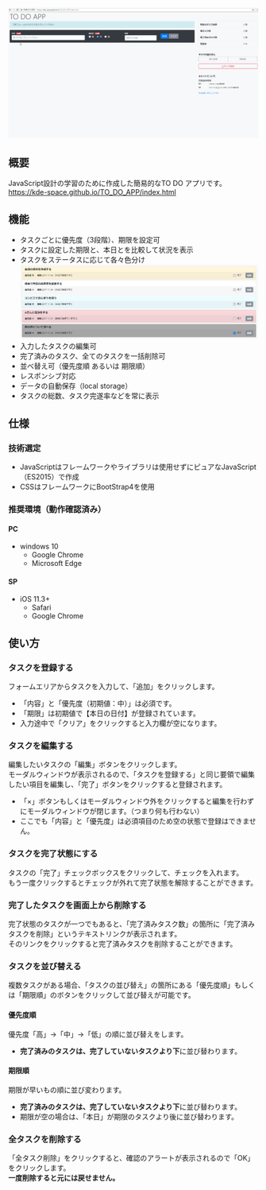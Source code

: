 ![result](https://github.com/kde-space/TO_DO_APP/blob/images/demo.gif)

## 概要
JavaScript設計の学習のために作成した簡易的なTO DO アプリです。  
https://kde-space.github.io/TO_DO_APP/index.html

## 機能
- タスクごとに優先度（3段階）、期限を設定可
- タスクに設定した期限と、本日とを比較して状況を表示
- タスクをステータスに応じて各々色分け  
![result](https://github.com/kde-space/TO_DO_APP/blob/images/task_color.PNG)
- 入力したタスクの編集可
- 完了済みのタスク、全てのタスクを一括削除可
- 並べ替え可（優先度順 あるいは 期限順）
- レスポンシブ対応
- データの自動保存（local storage）
- タスクの総数、タスク完遂率などを常に表示

## 仕様
### 技術選定
- JavaScriptはフレームワークやライブラリは使用せずにピュアなJavaScript（ES2015）で作成
- CSSはフレームワークにBootStrap4を使用

### 推奨環境（動作確認済み）
#### PC
- windows 10
    - Google Chrome
    - Microsoft Edge
#### SP
- iOS 11.3+
    - Safari
    - Google Chrome

## 使い方
### タスクを登録する
フォームエリアからタスクを入力して、「追加」をクリックします。

- 「内容」と「優先度（初期値：中）」は必須です。
- 「期限」は初期値で【本日の日付】が登録されています。
- 入力途中で「クリア」をクリックすると入力欄が空になります。

### タスクを編集する
編集したいタスクの「編集」ボタンをクリックします。  
モーダルウィンドウが表示されるので、「タスクを登録する」と同じ要領で編集したい項目を編集し、「完了」ボタンをクリックすると登録されます。

- 「×」ボタンもしくはモーダルウィンドウ外をクリックすると編集を行わずにモーダルウィンドウが閉じます。（つまり何も行わない）
- ここでも「内容」と「優先度」は必須項目のため空の状態で登録はできません。

### タスクを完了状態にする
タスクの「完了」チェックボックスをクリックして、チェックを入れます。  
もう一度クリックするとチェックが外れて完了状態を解除することができます。

### 完了したタスクを画面上から削除する
完了状態のタスクが一つでもあると、「完了済みタスク数」の箇所に「完了済みタスクを削除」というテキストリンクが表示されます。  
そのリンクをクリックすると完了済みタスクを削除することができます。

### タスクを並び替える
複数タスクがある場合、「タスクの並び替え」の箇所にある「優先度順」もしくは「期限順」のボタンをクリックして並び替えが可能です。

#### 優先度順
優先度「高」→「中」→「低」の順に並び替えをします。  
- **完了済みのタスクは、完了していないタスクより下**に並び替わります。

#### 期限順
期限が早いもの順に並び変わります。  
- **完了済みのタスクは、完了していないタスクより下**に並び替わります。
- 期限が空の場合は、「本日」が期限のタスクより後に並び替わります。

### 全タスクを削除する
「全タスク削除」をクリックすると、確認のアラートが表示されるので「OK」をクリックします。  
**一度削除すると元には戻せません。**




